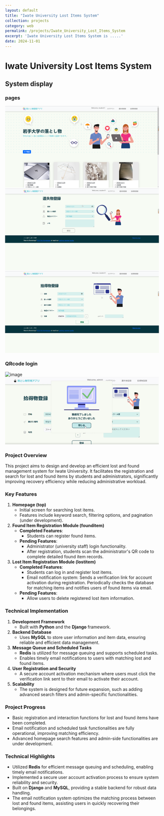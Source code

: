 ```yaml
---
layout: default
title: "Iwate University Lost Items System"
collection: projects
category: web
permalink: /projects/Iwate_University_Lost_Items_System
excerpt: 'Iwate University Lost Items System is .....'
date: 2024-11-01
---
```


# Iwate University Lost Items System

## System display

### pages
![image](lost_items_images/home_page.png)
![image](lost_items_images/lost.png)
![image](lost_items_images/found.png)


### QRcode login
![image](lost_items_images/QRcode_scan_login.gif)
![image](lost_items_images/Scan_sussece.png)
### Project Overview

This project aims to design and develop an efficient lost and found management system for Iwate University. It facilitates the registration and search for lost and found items by students and administrators, significantly improving recovery efficiency while reducing administrative workload.

### Key Features

1. **Homepage (top)**
    - Initial screen for searching lost items.
    - Features include keyword search, filtering options, and pagination (under development).
2. **Found Item Registration Module (founditem)**
    - **Completed Features**:
        - Students can register found items.
    - **Pending Features**:
        - Administrator (university staff) login functionality.
        - After registration, students scan the administrator's QR code to complete detailed found item records.
3. **Lost Item Registration Module (lostitem)**
    - **Completed Features**:
        - Students can log in and register lost items.
        - Email notification system: Sends a verification link for account activation during registration. Periodically checks the database for matching items and notifies users of found items via email.
    - **Pending Features**:
        - Allow users to delete registered lost item information.

### Technical Implementation

1. **Development Framework**
    - Built with **Python** and the **Django** framework.
2. **Backend Database**
    - Uses **MySQL** to store user information and item data, ensuring reliable and efficient data management.
3. **Message Queue and Scheduled Tasks**
    - **Redis** is utilized for message queuing and supports scheduled tasks.
    - Enables timely email notifications to users with matching lost and found items.
4. **User Registration and Security**
    - A secure account activation mechanism where users must click the verification link sent to their email to activate their account.
5. **Scalability**
    - The system is designed for future expansion, such as adding advanced search filters and admin-specific functionalities.

### Project Progress

- Basic registration and interaction functions for lost and found items have been completed.
- Email notification and scheduled task functionalities are fully operational, improving matching efficiency.
- Advanced homepage search features and admin-side functionalities are under development.

### Technical Highlights

- Utilized **Redis** for efficient message queuing and scheduling, enabling timely email notifications.
- Implemented a secure user account activation process to ensure system reliability and security.
- Built on **Django** and **MySQL**, providing a stable backend for robust data handling.
- The email notification system optimizes the matching process between lost and found items, assisting users in quickly recovering their belongings.